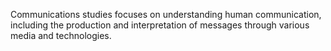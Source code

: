 Communications studies focuses on understanding human communication, including the production and interpretation of messages through various media and technologies.